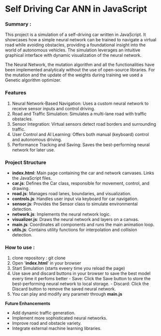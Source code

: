#  **Self Driving Car ANN in JavaScript**

### **Summary** :

This project is a simulation of a self-driving car written in JavaScript. It showcases how a simple neural network can be trained to navigate a virtual road while avoiding obstacles, providing a foundational insight into the world of autonomous vehicles. The simulation leverages an intuitive graphical interface with dynamic visualization of the neural network. 

The Neural Network, the mutation algorithm and all the functionalities have been implemented analyticaly without the use of open-source libraries. For the mutation and the update of the weights during training we used a Genetic algorithm optimizer. 

### **Features**

1) Neural Network-Based Navigation: Uses a custom neural network to receive sensor inputs and control driving.
2) Road and Traffic Simulation: Simulates a multi-lane road with traffic obstacles.
3) Sensor Integration: Virtual sensors detect road borders and surrounding traffic.
4) User Control and AI Learning: Offers both manual (keyboard) control and autonomous driving.
5) Performance Tracking and Saving: Saves the best-performing neural network for later use.

### **Project Structure**

- **index.html**: Main page containing the car and network canvases. Links the JavaScript files.
- **car.js**: Defines the Car class, responsible for movement, control, and drawing.
- **road.js**: Manages road lanes, boundaries, and visualization.
- **controls.js**: Handles user input via keyboard for car navigation.
- **sensor.js**: Provides the Sensor class to simulate environmental detection.
- **network.js**: Implements the neural network logic.
- **visualizer.js**: Draws the neural network and layers on a canvas.
- **main.js**: Coordinates all components and runs the main animation loop.
- **utils.js**: Contains utility functions for interpolation and collision detection.

### **How to use :**

1) clone repository : 
git clone <your-repository-url>
2) Open '**index.html**' in your browser
3) Start Simulation (starts eveery time you reload the page)
4) Use save and discard buttons in your browser to save the best model every time it perfoms better
        - Save: Click the Save button to store the best-performing neural network to local storage.
        - Discard: Click the Discard button to remove the saved neural network.
5) You can play and modify any parametr through **main.js**


**Future Enhancements**

- Add dynamic traffic generation.
- Implement more sophisticated neural networks.
- Improve road and obstacle variety.
- Integrate external machine learning libraries.
